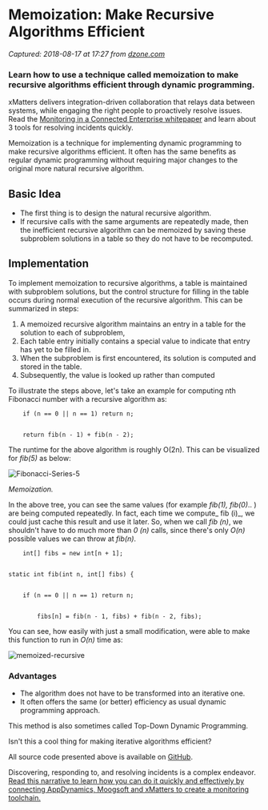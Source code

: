 # Memoization: Make Recursive Algorithms Efficient

_Captured: 2018-08-17 at 17:27 from [dzone.com](https://dzone.com/articles/memoization-make-recursive-algorithms-efficient?edition=385389&utm_source=Zone%20Newsletter&utm_medium=email&utm_campaign=performance%202018-08-17)_

###  Learn how to use a technique called memoization to make recursive algorithms efficient through dynamic programming. 

xMatters delivers integration-driven collaboration that relays data between systems, while engaging the right people to proactively resolve issues. Read the [Monitoring in a Connected Enterprise whitepaper](https://dzone.com/go?i=283436&u=https%3A%2F%2Fwww.xmatters.com%2Fresources%2Freports%2Fmonitoring-connected-enterprise%3Futm_campaign%3D70138000001C2pDAAS%26utm_source%3Ddzon%26utm_medium%3Dweb%26utm_content%3D3-steps-to-monitoring-in-a-connected-enterprise-wp) and learn about 3 tools for resolving incidents quickly.

Memoization is a technique for implementing dynamic programming to make recursive algorithms efficient. It often has the same benefits as regular dynamic programming without requiring major changes to the original more natural recursive algorithm.

## Basic Idea

  * The first thing is to design the natural recursive algorithm.
  * If recursive calls with the same arguments are repeatedly made, then the inefficient recursive algorithm can be memoized by saving these subproblem solutions in a table so they do not have to be recomputed.

## Implementation

To implement memoization to recursive algorithms, a table is maintained with subproblem solutions, but the control structure for filling in the table occurs during normal execution of the recursive algorithm. This can be summarized in steps:

  1. A memoized recursive algorithm maintains an entry in a table for the solution to each of subproblem,
  2. Each table entry initially contains a special value to indicate that entry has yet to be filled in.
  3. When the subproblem is first encountered, its solution is computed and stored in the table.
  4. Subsequently, the value is looked up rather than computed

To illustrate the steps above, let's take an example for computing nth Fibonacci number with a recursive algorithm as:
    
    
        if (n == 0 || n == 1) return n;
    
    
        return fib(n - 1) + fib(n - 2);

The runtime for the above algorithm is roughly O(2n). This can be visualized for _fib(5)_ as below:

![Fibonacci-Series-5](http://blog.miyozinc.com/wp-content/uploads/2018/08/Screen-Shot-2018-08-04-at-1.06.03-PM.png)

_Memoization._

In the above tree, you can see the same values (for example _fib(1), fib(0)_.. ) are being computed repeatedly. In fact, each time we compute_ fib (i)_, we could just cache this result and use it later. So, when we call _fib (n)_, we shouldn't have to do much more than _0 (n)_ calls, since there's only _O(n)_ possible values we can throw at _fib(n)_.
    
    
        int[] fibs = new int[n + 1];
    
    
    static int fib(int n, int[] fibs) {
    
    
        if (n == 0 || n == 1) return n;
    
    
            fibs[n] = fib(n - 1, fibs) + fib(n - 2, fibs);

You can see, how easily with just a small modification, were able to make this function to run in _O(n)_ time as:

![memoized-recursive](http://blog.miyozinc.com/wp-content/uploads/2018/08/Screen-Shot-2018-08-04-at-1.18.58-PM.png)

### Advantages

  * The algorithm does not have to be transformed into an iterative one.
  * It often offers the same (or better) efficiency as usual dynamic programming approach.

This method is also sometimes called Top-Down Dynamic Programming.

Isn't this a cool thing for making iterative algorithms efficient?

All source code presented above is available on [GitHub](https://github.com/YogenRaii/java-core/tree/master/src/main/java/com/eprogrammerz/examples/algorithm/memoization).

Discovering, responding to, and resolving incidents is a complex endeavor. [Read this narrative to learn how you can do it quickly and effectively by connecting AppDynamics, Moogsoft and xMatters to create a monitoring toolchain.](https://dzone.com/go?i=300536&u=https%3A%2F%2Fwww.xmatters.com%2Fresources%2Freports%2Fmonitoring-connected-enterprise%3Futm_campaign%3D70138000001C2pDAAS%26utm_source%3Ddzon%26utm_medium%3Dweb%26utm_content%3D3-steps-to-monitoring-in-a-connected-enterprise-wp)

